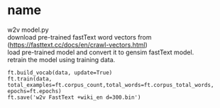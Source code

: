 # name

w2v model.py  
download pre-trained fastText word vectors from (https://fasttext.cc/docs/en/crawl-vectors.html)  
load pre-trained model and convert it to gensim fastText model.  
retrain the model using training data.  

    ft.build_vocab(data, update=True)  
    ft.train(data, total_examples=ft.corpus_count,total_words=ft.corpus_total_words, epochs=ft.epochs)  
    ft.save('w2v FastText +wiki_en d=300.bin')  
